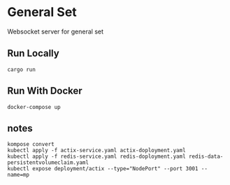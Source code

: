 # General Set
Websocket server for general set

## Run Locally
```
cargo run
```

## Run With Docker
```
docker-compose up
```

## notes
```
kompose convert
kubectl apply -f actix-service.yaml actix-doployment.yaml
kubectl apply -f redis-service.yaml redis-doployment.yaml redis-data-persistentvolumeclaim.yaml
kubectl expose deployment/actix --type="NodePort" --port 3001 --name=mp
```
